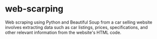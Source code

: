 # web-scarping
  Web scraping using Python and Beautiful Soup from a car selling website involves extracting data such as car listings, prices, specifications, and other relevant information from the website's HTML code.

